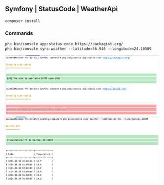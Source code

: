 ## Symfony | StatusCode | WeatherApi

```
composer install
```

### Commands
```
php bin/console app:status-code https://packagist.org/
php bin/console sync:weather --latitude=56.946 --longitude=24.10589
```

![](./public/img/status.png)
![](./public/img/weather.png)

